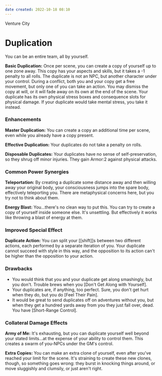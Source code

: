 ```yaml
---
date created: 2022-10-18 08:10
---
```


Venture City

# Duplication

You can be an entire team, all by yourself.

**Basic Duplication:** Once per scene, you can create a copy of yourself up to one zone away. This copy has your aspects and skills, but it takes a -1 penalty to all rolls. The duplicate is not an NPC, but another character under your control. During a conflict, both you and your copy get a free movement, but only one of you can take an action. You may dismiss the copy at will, or it will fade away on its own at the end of the scene. Your duplicate has its own physical stress boxes and consequence slots for physical damage. If your duplicate would take mental stress, you take it instead.

### Enhancements

**Master Duplication:** You can create a copy an additional time per scene, even while you already have a copy present.

**Effective Duplication:** Your duplicates do not take a penalty on rolls.

**Disposable Duplicates:** Your duplicates have no sense of self-preservation, so they shrug off minor injuries. They gain Armor:2 against physical attacks.

### Common Power Synergies

**Teleportation:** By creating a duplicate some distance away and then willing away your original body, your consciousness jumps into the spare body, effectively teleporting you. There are metaphysical concerns here, but you try not to think about them.

**Energy Blast:** You...there's no clean way to put this. You can try to create a copy of yourself inside someone else. It's unsettling. But effectively it works like throwing a blast of energy at them.

### Improved Special Effect

**Duplicate Action:** You can split your [[shift]]s between two different actions, each performed by a separate iteration of you. Your duplicate cannot succeed with style in this way, and the opposition to its action can't be higher than the opposition to your action.

### Drawbacks

- You would think that you and your duplicate get along smashingly, but you don't. Trouble brews when you [Don't Get Along with Yourself].
- Your duplicates are, if anything, too perfect. Sure, you don't get hurt when they do, but you do [Feel Their Pain].
- It would be great to send duplicates off on adventures without you, but when they get a hundred yards away from you they just fall over, dead. You have [Short-Range Control].

### Collateral Damage Effects

**Army of Me:** It's exhausting, but you can duplicate yourself well beyond your stated limits...at the expense of your ability to control them. This creates a swarm of you-NPCs under the GM's control.

**Extra Copies:** You can make an extra clone of yourself, even after you've reached your limit for the scene. It's straining to create these new clones, though, so something goes wrong: they burst in knocking things around, or move sluggishly and clumsily, or just aren't right.
